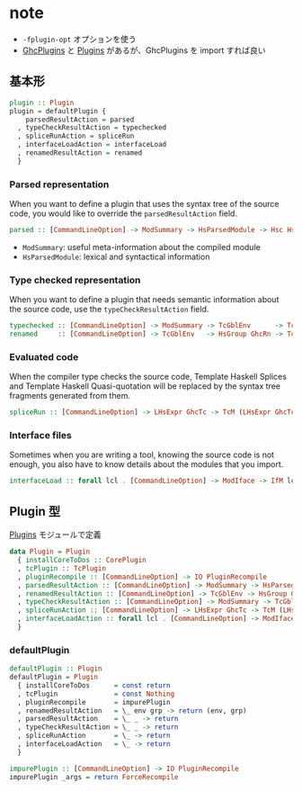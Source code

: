 # note

- `-fplugin-opt` オプションを使う
- [GhcPlugins](https://www.stackage.org/haddock/nightly-2018-11-20/ghc-8.6.2/GhcPlugins.html) と [Plugins](https://www.stackage.org/haddock/nightly-2018-11-20/ghc-8.6.2/Plugins.html) があるが、GhcPlugins を import すれば良い

## 基本形

```hs
plugin :: Plugin
plugin = defaultPlugin {
    parsedResultAction = parsed
  , typeCheckResultAction = typechecked
  , spliceRunAction = spliceRun
  , interfaceLoadAction = interfaceLoad
  , renamedResultAction = renamed
  }
```

### Parsed representation

When you want to define a plugin that uses the syntax tree of the source code, you would like to override the `parsedResultAction` field.

```hs
parsed :: [CommandLineOption] -> ModSummary -> HsParsedModule -> Hsc HsParsedModule
```

- `ModSummary`: useful meta-information about the compiled module
- `HsParsedModule`: lexical and syntactical information 

### Type checked representation

When you want to define a plugin that needs semantic information about the source code, use the `typeCheckResultAction` field.

```hs
typechecked :: [CommandLineOption] -> ModSummary -> TcGblEnv      -> TcM TcGblEnv
renamed     :: [CommandLineOption] -> TcGblEnv   -> HsGroup GhcRn -> TcM (TcGblEnv, HsGroup GhcRn)
```

### Evaluated code

When the compiler type checks the source code, Template Haskell Splices and Template Haskell Quasi-quotation will be replaced by the syntax tree fragments generated from them.

```hs
spliceRun :: [CommandLineOption] -> LHsExpr GhcTc -> TcM (LHsExpr GhcTc)
```

### Interface files

Sometimes when you are writing a tool, knowing the source code is not enough, you also have to know details about the modules that you import.

```hs
interfaceLoad :: forall lcl . [CommandLineOption] -> ModIface -> IfM lcl ModIface
```

## Plugin 型

[Plugins](https://www.stackage.org/haddock/nightly-2018-11-20/ghc-8.6.2/Plugins.html) モジュールで定義

```hs
data Plugin = Plugin
  { installCoreToDos :: CorePlugin
  , tcPlugin :: TcPlugin
  , pluginRecompile :: [CommandLineOption] -> IO PluginRecompile
  , parsedResultAction :: [CommandLineOption] -> ModSummary -> HsParsedModule -> Hsc HsParsedModule
  , renamedResultAction :: [CommandLineOption] -> TcGblEnv -> HsGroup GhcRn -> TcM (TcGblEnv, HsGroup GhcRn)
  , typeCheckResultAction :: [CommandLineOption] -> ModSummary -> TcGblEnv -> TcM TcGblEnv
  , spliceRunAction :: [CommandLineOption] -> LHsExpr GhcTc -> TcM (LHsExpr GhcTc)
  , interfaceLoadAction :: forall lcl . [CommandLineOption] -> ModIface -> IfM lcl ModIface
  }
```

### defaultPlugin

```hs
defaultPlugin :: Plugin
defaultPlugin = Plugin
  { installCoreToDos      = const return
  , tcPlugin              = const Nothing
  , pluginRecompile       = impurePlugin
  , renamedResultAction   = \_ env grp -> return (env, grp)
  , parsedResultAction    = \_ _ -> return
  , typeCheckResultAction = \_ _ -> return
  , spliceRunAction       = \_ -> return
  , interfaceLoadAction   = \_ -> return
  }

impurePlugin :: [CommandLineOption] -> IO PluginRecompile
impurePlugin _args = return ForceRecompile
```